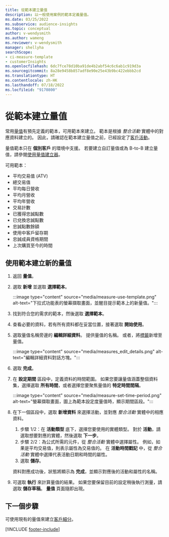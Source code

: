 ```yaml
---
title: 從範本建立量值
description: 以一般使用案例的範本定義量值。
ms.date: 03/25/2022
ms.subservice: audience-insights
ms.topic: conceptual
author: v-wendysmith
ms.author: wameng
ms.reviewer: v-wendysmith
manager: shellyha
searchScope:
- ci-measure-template
- customerInsights
ms.openlocfilehash: 6dc7fce78d10ba91de4b2abf54c6c6ab1c919d3a
ms.sourcegitcommit: 8a28e9458b857adf8e90e25e43b9bc422ebbb2cd
ms.translationtype: HT
ms.contentlocale: zh-HK
ms.lasthandoff: 07/18/2022
ms.locfileid: "9170800"
---
```

# <a name="create-measures-from-templates"></a>從範本建立量值

常用[量值](measures.md)有預先定義的範本，可用範本來建立。 範本是根據 *整合活動* 實體中的對應資料建立的。 因此，請確認在範本建立量值之前，已經設定了[客戶活動](activities.md)。

量值範本只在 **個別客戶** 的環境中支援。 若要建立自訂量值或為 B-to-B 建立量值，請參閱[使用量值建立器](measure-builder.md)。

可用範本：
- 平均交易值 (ATV)
- 總交易值
- 平均每日營收
- 平均月營收
- 平均年營收
- 交易計數
- 已獲得忠誠點數
- 已兌換忠誠點數
- 忠誠點數餘額
- 使用中客戶留存期
- 忠誠成員資格期間
- 上次購買至今的時間

## <a name="build-a-new-measure-using-a-template"></a>使用範本建立新的量值

1. 返回 **量值**。

1. 選取 **新增** 並選取 **選擇範本**。

   :::image type="content" source="media/measure-use-template.png" alt-text="下拉式功能表的螢幕擷取畫面，並醒目提示範本上的新量值。":::

1. 找到符合您的需求的範本，然後選取 **選擇範本**。

1. 查看必要的資料，若有所有資料都在妥當位置，接著選取 **開始使用**。

1. 選取量值名稱旁邊的 **編輯詳細資料**。 提供量值的名稱。 或者，將[標籤](work-with-tags-columns.md#manage-tags)新增至量值。

   :::image type="content" source="media/measures_edit_details.png" alt-text="編輯詳細資料對話方塊。":::

1. 選取 **完成**。

1. 在 **設定期間** 區段中，定義資料的時間範圍。 如果您要讓量值涵蓋整個資料集，選擇選取 **所有時間**，或者選擇您要聚焦量值的 **特定時間間隔**。

   :::image type="content" source="media/measure-set-time-period.png" alt-text="螢幕擷取畫面，圖上為範本設定度量值時，顯示期間區段。":::

1. 在下一個區段中，選取 **新增資料** 來選擇活動，並對應 *整合活動* 實體中的相應資料。

    1. 步驟 1/2：在 **活動類型** 底下，選擇您要使用的實體類型。 對於 **活動**，請選取想要對應的實體，然後選取 **下一步**。
    1. 步驟 2/2：為公式所需的元件，從 *整合活動* 實體中選擇屬性。 例如，如果是平均交易值，則表示屬性為交易值的。 在 **活動時間戳記** 中，從 *整合活動* 實體中選擇代表活動日期和時間的屬性。
    1. 選取 **儲存**。

    資料對應成功後，狀態將顯示為 **完成**，並顯示對應後的活動和屬性的名稱。

1. 可選取 **執行** 來計算量值的結果。 如果您要保留目前的設定稍後執行測量，請選取 **儲存草稿**。 **量值** 頁面隨即出現。

## <a name="next-step"></a>下一個步驟

可使用現有的量值來建立[客戶細分](segments.md)。

[!INCLUDE [footer-include](includes/footer-banner.md)]

